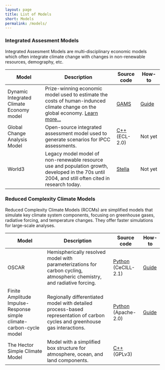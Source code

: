 ```yaml
---
layout: page
title: List of Models
short: Models
permalink: /models/
---
```


<a name="iams" />

### Integrated Assesment Models

Integrated Assesment Models are multi-disciplinary economic models which often integrate climate change with changes in non-renewable resources, demography, etc.

| Model                                    | Description                                                                                                                                       | Source code                                                                               | How-to                |
| ---------------------------------------- | ------------------------------------------------------------------------------------------------------------------------------------------------- | ----------------------------------------------------------------------------------------- | --------------------- |
| Dynamic Integrated Climate Economy model | Prize-winning economic model used to estimate the costs of human-indunced climate change on the global economy. [Learn more...](./DICE)           | [GAMS](http://www.econ.yale.edu/~nordhaus/homepage/homepage/DICE2016R-091916ap.gms)       | [Guide](/guides/DICE) |
| Global Change Analysis Model             | Open-source integrated assessment model used to generate scenarios for IPCC assessments.                                                          | [C++](https://github.com/JGCRI/gcam-core) (ECL-2.0)                                       | Not&nbsp;yet          |
| World3                                   | Legacy model model of non-renewable resource use and population growth, developed in the 70s until 2004, and still often cited in research today. | [Stella](https://gitlab.inria.fr/squinito/world3-03_python/-/tree/master/models/WRLD3-03) | Not&nbsp;yet          |

<a name="rcms" />

### Reduced Complexity Climate Models

Reduced Complexity Climate Models (RCCMs) are simplified models that simulate key climate system components, focusing on greenhouse gases, radiative forcing, and temperature changes. They offer faster simulations for large-scale analyses.

| Model                                                               | Description                                                                       | Source code                                                | How-to                 |
| ------------------------------------------------------------------- | --------------------------------------------------------------------------------- | ---------------------------------------------------------- | ---------------------- |
| OSCAR                                                               | Hemispherically resolved model with parameterizations for carbon cycling, atmospheric chemistry, and radiative forcing. | [Python](https://github.com/tgasser/OSCAR) (CeCILL-2.1)    | [Guide](/guides/OSCAR) |
| Finite Amplitude Impulse-Response simple climate-carbon-cycle model | Regionally differentiated model with detailed process-based representation of carbon cycles and greenhouse gas interactions.         | [Python](https://github.com/OMS-NetZero/FAIR) (Apache-2.0) | [Guide](/guides/FAIR)                   |
| The Hector Simple Climate Model                                     | Model with a simplified box structure for atmosphere, ocean, and land components.      | [C++](https://github.com/JGCRI/hector) (GPLv3)             | |
